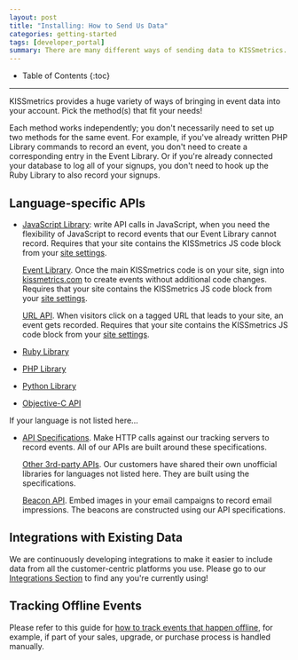 ```yaml
---
layout: post
title: "Installing: How to Send Us Data"
categories: getting-started
tags: [developer_portal]
summary: There are many different ways of sending data to KISSmetrics. Review your options here.
---
```

* Table of Contents
{:toc}
* * *

KISSmetrics provides a huge variety of ways of bringing in event data into your account. Pick the method(s) that fit your needs!

Each method works independently; you don't necessarily need to set up two methods for the same event. For example, if you've already written PHP Library commands to record an event, you don't need to create a corresponding entry in the Event Library. Or if you're already connected your database to log all of your signups, you don't need to hook up the Ruby Library to also record your signups.

## Language-specific APIs

* [JavaScript Library][js]: write API calls in JavaScript, when you need the flexibility of JavaScript to record events that our Event Library cannot record. Requires that your site contains the KISSmetrics JS code block from your [site settings][settings].

  [Event Library][event-library]. Once the main KISSmetrics code is on your site, sign into [kissmetrics.com][settings] to create events without additional code changes. Requires that your site contains the KISSmetrics JS code block from your [site settings][settings].

  [URL API][url]. When visitors click on a tagged URL that leads to your site, an event gets recorded. Requires that your site contains the KISSmetrics JS code block from your [site settings][settings].
* [Ruby Library][ruby]
* [PHP Library][php]
* [Python Library][python]
* [Objective-C API][obj-c]

If your language is not listed here...

* [API Specifications][specs]. Make HTTP calls against our tracking servers to record events. All of our APIs are built around these specifications.

  [Other 3rd-party APIs][other]. Our customers have shared their own unofficial libraries for languages not listed here. They are built using the specifications.

  [Beacon API][beacon]. Embed images in your email campaigns to record email impressions. The beacons are constructed using our API specifications.


## Integrations with Existing Data

We are continuously developing integrations to make it easier to include data from all the customer-centric platforms you use. Please go to our [Integrations Section][integrations] to find any you're currently using!

## Tracking Offline Events

Please refer to this guide for [how to track events that happen offline][offline], for example, if part of your sales, upgrade, or purchase process is handled manually.

[event-library]: /tools/event-library
[js]: /apis/javascript
[ruby]: /apis/ruby
[php]: /apis/php
[python]: /apis/python
[obj-c]: /apis/objective-c
[url]: /apis/url
[beacon]: /apis/beacon
[other]: /apis/other
[specs]: /apis/specifications

[integrations]: /integrations

[settings]: https://app.kissmetrics.com/settings
[offline]: /how-tos/tracking-offline-events
